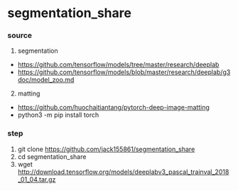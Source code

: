 # segmentation_share

### source
1. segmentation
*   https://github.com/tensorflow/models/tree/master/research/deeplab
*   https://github.com/tensorflow/models/blob/master/research/deeplab/g3doc/model_zoo.md
2. matting
*   https://github.com/huochaitiantang/pytorch-deep-image-matting
*   python3 -m pip install torch
   
### step 
1. git clone https://github.com/jack155861/segmentation_share 
2. cd segmentation_share
3. wget http://download.tensorflow.org/models/deeplabv3_pascal_trainval_2018_01_04.tar.gz
